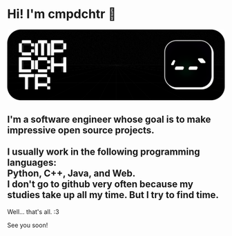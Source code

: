 # Hi! I'm cmpdchtr 👋

![alt text][logo]

[logo]: https://github.com/cmpdchtr/cmpdchtr/blob/main/cmpdchtr.png?raw=true

## I'm a software engineer whose goal is to make impressive open source projects.<br/> <br/>I usually work in the following programming languages: <br/>Python, C++, Java, and Web.<br/>I don't go to github very often because my studies take up all my time. But I try to find time.

Well... that's all.
:3

See you soon!


